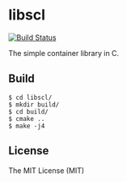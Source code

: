 # libscl
[![Build Status](https://travis-ci.org/jonas-fan/libscl.svg?branch=master)](https://travis-ci.org/jonas-fan/libscl)

The simple container library in C.

## Build

```
$ cd libscl/
$ mkdir build/
$ cd build/
$ cmake ..
$ make -j4
```

## License

The MIT License (MIT)